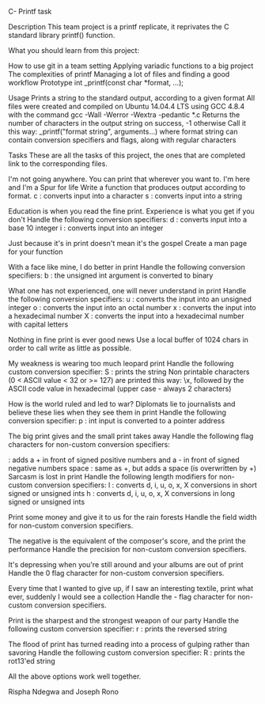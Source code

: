 C- Printf task

Description This team project is a printf replicate, it reprivates the C standard library printf() function.

What you should learn from this project:

How to use git in a team setting Applying variadic functions to a big project The complexities of printf Managing a lot of files and finding a good workflow Prototype int _printf(const char *format, ...);

Usage Prints a string to the standard output, according to a given format All files were created and compiled on Ubuntu 14.04.4 LTS using GCC 4.8.4 with the command gcc -Wall -Werror -Wextra -pedantic *.c Returns the number of characters in the output string on success, -1 otherwise Call it this way: _printf("format string", arguments...) where format string can contain conversion specifiers and flags, along with regular characters

Tasks These are all the tasks of this project, the ones that are completed link to the corresponding files.

I'm not going anywhere. You can print that wherever you want to. I'm here and I'm a Spur for life Write a function that produces output according to format. c : converts input into a character s : converts input into a string

Education is when you read the fine print. Experience is what you get if you don't Handle the following conversion specifiers: d : converts input into a base 10 integer i : converts input into an integer

Just because it's in print doesn't mean it's the gospel Create a man page for your function

With a face like mine, I do better in print Handle the following conversion specifiers: b : the unsigned int argument is converted to binary

What one has not experienced, one will never understand in print Handle the following conversion specifiers: u : converts the input into an unsigned integer o : converts the input into an octal number x : converts the input into a hexadecimal number X : converts the input into a hexadecimal number with capital letters

Nothing in fine print is ever good news Use a local buffer of 1024 chars in order to call write as little as possible.

My weakness is wearing too much leopard print Handle the following custom conversion specifier: S : prints the string Non printable characters (0 < ASCII value < 32 or >= 127) are printed this way: \x, followed by the ASCII code value in hexadecimal (upper case - always 2 characters)

How is the world ruled and led to war? Diplomats lie to journalists and believe these lies when they see them in print Handle the following conversion specifier: p : int input is converted to a pointer address

The big print gives and the small print takes away Handle the following flag characters for non-custom conversion specifiers:

: adds a + in front of signed positive numbers and a - in front of signed negative numbers space : same as +, but adds a space (is overwritten by +)
Sarcasm is lost in print Handle the following length modifiers for non-custom conversion specifiers: l : converts d, i, u, o, x, X conversions in short signed or unsigned ints h : converts d, i, u, o, x, X conversions in long signed or unsigned ints

Print some money and give it to us for the rain forests Handle the field width for non-custom conversion specifiers.

The negative is the equivalent of the composer's score, and the print the performance Handle the precision for non-custom conversion specifiers.

It's depressing when you're still around and your albums are out of print Handle the 0 flag character for non-custom conversion specifiers.

Every time that I wanted to give up, if I saw an interesting textile, print what ever, suddenly I would see a collection Handle the - flag character for non-custom conversion specifiers.

Print is the sharpest and the strongest weapon of our party Handle the following custom conversion specifier: r : prints the reversed string

The flood of print has turned reading into a process of gulping rather than savoring Handle the following custom conversion specifier: R : prints the rot13'ed string

All the above options work well together.

Rispha Ndegwa and Joseph Rono
